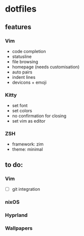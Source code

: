 # dotfiles
## features
### Vim
- code completion
- statusline
- file browsing
- homepage (needs customisation)
- auto pairs
- indent lines
- devicons + emoji
### Kitty
- set font
- set colors
- no confirmation for closing
- set vim as editor
### ZSH
- framework: zim
- theme: minimal

## to do:
### Vim
- [ ] git integration
### nixOS
### Hyprland
### Wallpapers
